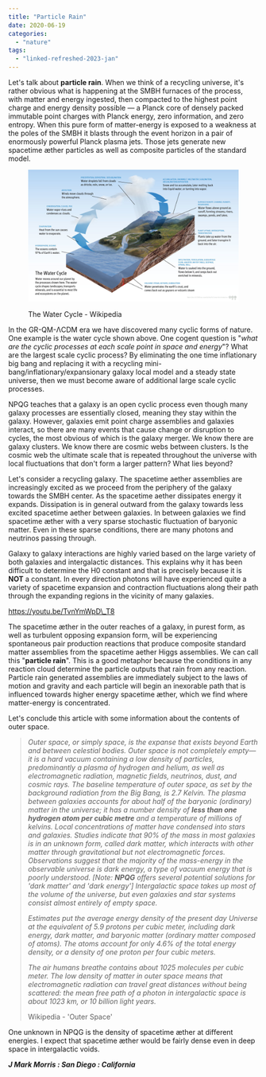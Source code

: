 ```yaml
---
title: "Particle Rain"
date: 2020-06-19
categories: 
  - "nature"
tags: 
  - "linked-refreshed-2023-jan"
---
```


Let's talk about **particle rain**. When we think of a recycling universe, it's rather obvious what is happening at the SMBH furnaces of the process, with matter and energy ingested, then compacted to the highest point charge and energy density possible — a Planck core of densely packed immutable point charges with Planck energy, zero information, and zero entropy. When this pure form of matter-energy is exposed to a weakness at the poles of the SMBH it blasts through the event horizon in a pair of enormously powerful Planck plasma jets. Those jets generate new spacetime æther particles as well as composite particles of the standard model.

<figure>

![](images/Diagram_of_the_Water_Cycle.jpg)

<figcaption>

The Water Cycle - Wikipedia

</figcaption>

</figure>

In the GR-QM-ΛCDM era we have discovered many cyclic forms of nature. One example is the water cycle shown above. One cogent question is "_what are the cyclic processes at each scale point in space and energy_"? What are the largest scale cyclic process? By eliminating the one time inflationary big bang and replacing it with a recycling mini-bang/inflationary/expansionary galaxy local model and a steady state universe, then we must become aware of additional large scale cyclic processes.

NPQG teaches that a galaxy is an open cyclic process even though many galaxy processes are essentially closed, meaning they stay within the galaxy. However, galaxies emit point charge assemblies and galaxies interact, so there are many events that cause change or disruption to cycles, the most obvious of which is the galaxy merger. We know there are galaxy clusters. We know there are cosmic webs between clusters. Is the cosmic web the ultimate scale that is repeated throughout the universe with local fluctuations that don't form a larger pattern? What lies beyond?

Let's consider a recycling galaxy. The spacetime aether assemblies are increasingly excited as we proceed from the periphery of the galaxy towards the SMBH center. As the spacetime aether dissipates energy it expands. Dissipation is in general outward from the galaxy towards less excited spacetime aether between galaxies. In between galaxies we find spacetime æther with a very sparse stochastic fluctuation of baryonic matter. Even in these sparse conditions, there are many photons and neutrinos passing through.

Galaxy to galaxy interactions are highly varied based on the large variety of both galaxies and intergalactic distances. This explains why it has been difficult to determine the H0 constant and that is precisely because it is **NOT** a constant. In every direction photons will have experienced quite a variety of spacetime expansion and contraction fluctuations along their path through the expanding regions in the vicinity of many galaxies.

https://youtu.be/TvnYmWpD\_T8

The spacetime æther in the outer reaches of a galaxy, in purest form, as well as turbulent opposing expansion form, will be experiencing spontaneous pair production reactions that produce composite standard matter assemblies from the spacetime aether Higgs assemblies. We can call this "**particle rain**". This is a good metaphor because the conditions in any reaction cloud determine the particle outputs that rain from any reaction. Particle rain generated assemblies are immediately subject to the laws of motion and gravity and each particle will begin an inexorable path that is influenced towards higher energy spacetime æther, which we find where matter-energy is concentrated.

Let's conclude this article with some information about the contents of outer space.

> _Outer space, or simply space, is the expanse that exists beyond Earth and between celestial bodies. Outer space is not completely empty—it is a hard vacuum containing a low density of particles, predominantly a plasma of hydrogen and helium, as well as electromagnetic radiation, magnetic fields, neutrinos, dust, and cosmic rays. The baseline temperature of outer space, as set by the background radiation from the Big Bang, is 2.7 Kelvin. The plasma between galaxies accounts for about half of the baryonic (ordinary) matter in the universe; it has a number density of **less than one hydrogen atom per cubic metre** and a temperature of millions of kelvins. Local concentrations of matter have condensed into stars and galaxies. Studies indicate that 90% of the mass in most galaxies is in an unknown form, called dark matter, which interacts with other matter through gravitational but not electromagnetic forces. Observations suggest that the majority of the mass-energy in the observable universe is dark energy, a type of vacuum energy that is poorly understood. \[Note: **NPQG** offers several potential solutions for 'dark matter' and 'dark energy'\] Intergalactic space takes up most of the volume of the universe, but even galaxies and star systems consist almost entirely of empty space._
> 
> _Estimates put the average energy density of the present day Universe at the equivalent of 5.9 protons per cubic meter, including dark energy, dark matter, and baryonic matter (ordinary matter composed of atoms). The atoms account for only 4.6% of the total energy density, or a density of one proton per four cubic meters._
> 
> _The air humans breathe contains about 1025 molecules per cubic meter. The low density of matter in outer space means that electromagnetic radiation can travel great distances without being scattered: the mean free path of a photon in intergalactic space is about 1023 km, or 10 billion light years._
> 
> Wikipedia - 'Outer Space'

One unknown in NPQG is the density of spacetime æther at different energies. I expect that spacetime æther would be fairly dense even in deep space in intergalactic voids.

**_J Mark Morris : San Diego : California_**
